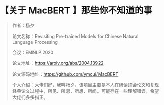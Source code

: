 # 【关于 MacBERT 】那些你不知道的事

> 作者：杨夕
>
> 论文名称：Revisiting Pre-trained Models for Chinese Natural Language Processing 
> 
> 会议：EMNLP 2020
>
> 论文地址：https://arxiv.org/abs/2004.13922
> 
> 论文源码地址：https://github.com/ymcui/MacBERT
> 
> 个人介绍：大佬们好，我叫杨夕，该项目主要是本人在研读顶会论文和复现经典论文过程中，所见、所思、所想、所闻，可能存在一些理解错误，希望大佬们多多指正。


